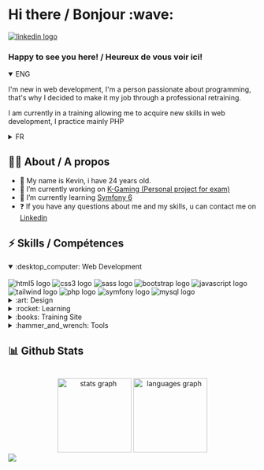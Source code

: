 <h1 align="left">Hi there / Bonjour :wave:</h1>

<a href="https://www.linkedin.com/in/kevin-grischko-428482202/" target="_blank">
	<img src="https://img.shields.io/badge/LinkedIn-0077B5?style=for-the-badge&logo=linkedin&logoColor=white" alt="linkedin logo"  />
</a>

### Happy to see you here! / Heureux de vous voir ici!
<details open>
  <summary>ENG</summary>
<p align="left">I'm new in web development, I'm a person passionate about programming, that's why I decided to make it my job through a professional retraining.</p>
<p align="left">I am currently in a training allowing me to acquire new skills in web development, I practice mainly PHP</p>
  </details>
  <details>
  <summary>FR</summary>
  <p align="left">Je suis novice dans le développement web, je suis une personne passionnée par la programmation, c'est pourquoi j'ai décidé d'en faire mon métier par le biais d'une reconversion professionnelle.</p>
  <p align="left">Je suis actuellement dans une formation me permettant d'acquérir de nouvelles compétences en développement web, je pratique principalement le PHP</p>
  </details>

## :man_student: About / A propos

- :wave: My name is Kevin, i have 24 years old.<br>
- 🔭 I’m currently working on [K-Gaming (Personal project for exam)](https://github.com/DenZaiyy/K-Gaming)
- 🌱 I’m currently learning [Symfony 6](https://symfony.com/doc/current/setup.html)
- ❓ If you have any questions about me and my skills, u can contact me on [Linkedin](https://www.linkedin.com/in/kevin-grischko-428482202/)


## ⚡ Skills / Compétences
<details open>
  <summary>:desktop_computer: Web Development</summary>
  <br clear="both">
  <img src="https://img.shields.io/badge/HTML5-E34F26?style=for-the-badge&logo=html5&logoColor=white" alt="html5 logo"  />
  <img src="https://img.shields.io/badge/CSS3-1572B6?style=for-the-badge&logo=css3&logoColor=white" alt="css3 logo"  />
  <img src="https://img.shields.io/badge/Sass-CC6699?style=for-the-badge&logo=sass&logoColor=white" alt="sass logo"  />
  <img src="https://img.shields.io/badge/Bootstrap-563D7C?style=for-the-badge&logo=bootstrap&logoColor=white" alt="bootstrap logo"  />
  <img src="https://img.shields.io/badge/JavaScript-323330?style=for-the-badge&logo=javascript&logoColor=F7DF1E" alt="javascript logo"  />
  <img src="https://img.shields.io/badge/Tailwind_CSS-38B2AC?style=for-the-badge&logo=tailwind-css&logoColor=white" alt="tailwind logo" />
  <img src="https://img.shields.io/badge/PHP-777BB4?style=for-the-badge&logo=php&logoColor=white" alt="php logo"  />
  <img src="https://img.shields.io/badge/Symfony-000000?style=for-the-badge&logo=Symfony&logoColor=white" alt="symfony logo"  />
  <img src="https://img.shields.io/badge/MySQL-005C84?style=for-the-badge&logo=mysql&logoColor=white" alt="mysql logo" />
</details>

<details>
  <summary>:art: Design</summary>
  <br clear="both">
  <img src="https://img.shields.io/badge/Figma-F24E1E?style=for-the-badge&logo=figma&logoColor=white" alt="figma logo"  />
  <img src="https://img.shields.io/badge/Canva-%2300C4CC.svg?&style=for-the-badge&logo=Canva&logoColor=white" alt="canva logo" />
</details>

<details>
  <summary>:rocket: Learning</summary>
  <br clear="both">
  <img src="https://img.shields.io/badge/React-20232A?style=for-the-badge&logo=react&logoColor=61DAFB" alt="react logo"  />
  <img src="https://img.shields.io/badge/Lua-2C2D72?style=for-the-badge&logo=lua&logoColor=white" alt="lua logo" />
</details>

<details>
  <summary>:books: Training Site</summary>
  <br clear="both">
  <img src="https://img.shields.io/badge/freecodecamp-27273D?style=for-the-badge&logo=freecodecamp&logoColor=white" alt="freecodecamp logo"  />
  <img src="https://img.shields.io/badge/-Sololearn-3a464b?style=for-the-badge&logo=Sololearn&logoColor=white" alt="sololearn logo" />
  <img src="https://img.shields.io/badge/MDN_Web_Docs-black?style=for-the-badge&logo=mdnwebdocs&logoColor=white" alt="mdndocs logo"  />
</details>

<details>
  <summary>:hammer_and_wrench: Tools</summary>
  <br clear="both">
  <img src="https://img.shields.io/badge/Stack_Overflow-FE7A16?style=for-the-badge&logo=stack-overflow&logoColor=white" alt="stackoverflow logo"  />
  <img src="https://img.shields.io/badge/Trello-0052CC?style=for-the-badge&logo=trello&logoColor=white" alt="trello logo"  />
  <img src="https://img.shields.io/badge/VSCode-0078D4?style=for-the-badge&logo=visual%20studio%20code&logoColor=white" alt="vscode logo"  />
  <img src="https://img.shields.io/badge/-PHPStorm-181717?style=for-the-badge&logo=phpstorm&logoColor=white" alt="phpstorm logo"  />
  <img src="https://img.shields.io/badge/Laragon-0E83CD?style=for-the-badge&logo=Laragon&logoColor=white" alt="laragon logo"  />
  <img src="https://img.shields.io/badge/Docker-2CA5E0?style=for-the-badge&logo=docker&logoColor=white" alt="docker logo" />
  <img src="https://img.shields.io/badge/Postman-FF6C37?style=for-the-badge&logo=Postman&logoColor=white" alt="Postman logo" />
</details>

## :bar_chart: Github Stats
<br clear="both">
<div align="center">
  <img src="https://github-readme-stats.vercel.app/api?hide_title=false&hide_rank=false&show_icons=true&include_all_commits=true&count_private=false&disable_animations=false&theme=github_dark&locale=en&hide_border=false&username=denzaiyy" height="150" alt="stats graph"  />
  <img src="https://github-readme-stats.vercel.app/api/top-langs?locale=en&hide_title=false&layout=compact&card_width=320&langs_count=5&theme=github_dark&hide_border=false&username=denzaiyy" height="150" alt="languages graph"  />
</div>
<div align="left">
  <img src="https://visitor-badge.laobi.icu/badge?page_id=denzaiyy.denzaiyy&left_text=Profile%20views"  />
</div>
